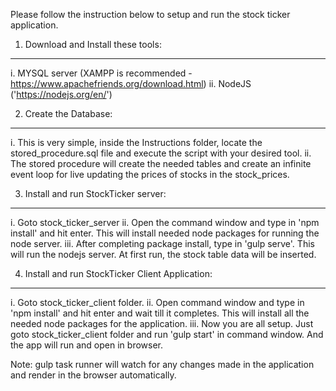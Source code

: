 Please follow the instruction below to setup and run the stock ticker application.

1) Download and Install these tools:
------------------------------------
i. MYSQL server (XAMPP is recommended - https://www.apachefriends.org/download.html)
ii. NodeJS ('https://nodejs.org/en/')

2) Create the Database:
-----------------------
i. This is very simple, inside the Instructions folder, locate the stored_procedure.sql file and execute the script with your desired tool. 
ii. The stored procedure will create the needed tables and create an infinite event loop for live updating the prices of stocks in the stock_prices.

3) Install and run StockTicker server:
--------------------------------------
i. Goto stock_ticker_server
ii. Open the command window and type in 'npm install' and hit enter. This will install needed node packages for running the node server.
iii. After completing package install, type in 'gulp serve'. This will run the nodejs server. At first run, the stock table data will be inserted.

4) Install and run StockTicker Client Application:
--------------------------------------------------
i. Goto stock_ticker_client folder.
ii. Open command window and type in 'npm install' and hit enter and wait till it completes. This will install all the needed node packages for the application.
iii. Now you are all setup. Just goto stock_ticker_client folder and run 'gulp start' in command window. And the app will run and open in browser.

Note: gulp task runner will watch for any changes made in the application and render in the browser automatically.

